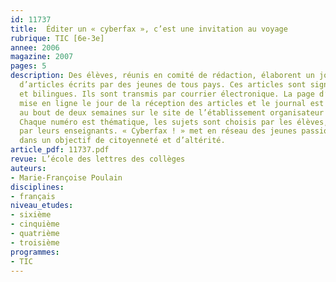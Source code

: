 ```yaml
---
id: 11737
title:  Éditer un « cyberfax », c’est une invitation au voyage
rubrique: TIC [6e-3e]
annee: 2006
magazine: 2007
pages: 5
description: Des élèves, réunis en comité de rédaction, élaborent un journal à partir
  d’articles écrits par des jeunes de tous pays. Ces articles sont signés, illustrés
  et bilingues. Ils sont transmis par courrier électronique. La page d’accueil est
  mise en ligne le jour de la réception des articles et le journal est consultable
  au bout de deux semaines sur le site de l’établissement organisateur de l’opération.
  Chaque numéro est thématique, les sujets sont choisis par les élèves, accompagnés
  par leurs enseignants. « Cyberfax ! » met en réseau des jeunes passionnés par l’actualité
  dans un objectif de citoyenneté et d’altérité.
article_pdf: 11737.pdf
revue: L’école des lettres des collèges
auteurs:
- Marie-Françoise Poulain
disciplines:
- français
niveau_etudes:
- sixième
- cinquième
- quatrième
- troisième
programmes:
- TIC
---
```

